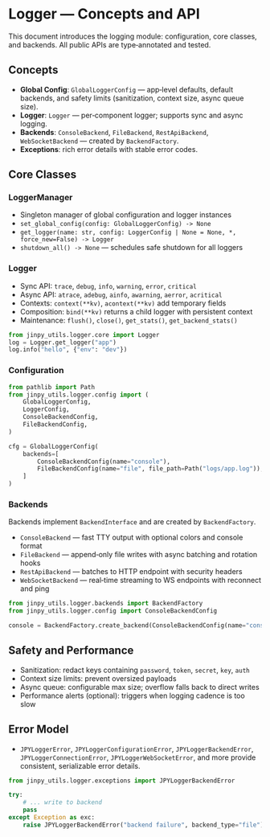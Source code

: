 # Logger — Concepts and API

This document introduces the logging module: configuration, core classes, and
backends. All public APIs are type‑annotated and tested.

## Concepts

- **Global Config**: `GlobalLoggerConfig` — app‑level defaults, default
  backends, and safety limits (sanitization, context size, async queue size).
- **Logger**: `Logger` — per‑component logger; supports sync and async logging.
- **Backends**: `ConsoleBackend`, `FileBackend`, `RestApiBackend`,
  `WebSocketBackend` — created by `BackendFactory`.
- **Exceptions**: rich error details with stable error codes.

## Core Classes

### LoggerManager

- Singleton manager of global configuration and logger instances
- `set_global_config(config: GlobalLoggerConfig) -> None`
- `get_logger(name: str, config: LoggerConfig | None = None, *, force_new=False) -> Logger`
- `shutdown_all() -> None` — schedules safe shutdown for all loggers

### Logger

- Sync API: `trace`, `debug`, `info`, `warning`, `error`, `critical`
- Async API: `atrace`, `adebug`, `ainfo`, `awarning`, `aerror`, `acritical`
- Contexts: `context(**kv)`, `acontext(**kv)` add temporary fields
- Composition: `bind(**kv)` returns a child logger with persistent context
- Maintenance: `flush()`, `close()`, `get_stats()`, `get_backend_stats()`

```python
from jinpy_utils.logger.core import Logger
log = Logger.get_logger("app")
log.info("hello", {"env": "dev"})
```

### Configuration

```python
from pathlib import Path
from jinpy_utils.logger.config import (
    GlobalLoggerConfig,
    LoggerConfig,
    ConsoleBackendConfig,
    FileBackendConfig,
)

cfg = GlobalLoggerConfig(
    backends=[
        ConsoleBackendConfig(name="console"),
        FileBackendConfig(name="file", file_path=Path("logs/app.log")),
    ]
)
```

### Backends

Backends implement `BackendInterface` and are created by `BackendFactory`.

- `ConsoleBackend` — fast TTY output with optional colors and console format
- `FileBackend` — append‑only file writes with async batching and rotation hooks
- `RestApiBackend` — batches to HTTP endpoint with security headers
- `WebSocketBackend` — real‑time streaming to WS endpoints with reconnect and ping

```python
from jinpy_utils.logger.backends import BackendFactory
from jinpy_utils.logger.config import ConsoleBackendConfig

console = BackendFactory.create_backend(ConsoleBackendConfig(name="console"))
```

## Safety and Performance

- Sanitization: redact keys containing `password`, `token`, `secret`, `key`, `auth`
- Context size limits: prevent oversized payloads
- Async queue: configurable max size; overflow falls back to direct writes
- Performance alerts (optional): triggers when logging cadence is too slow

## Error Model

- `JPYLoggerError`, `JPYLoggerConfigurationError`, `JPYLoggerBackendError`,
  `JPYLoggerConnectionError`, `JPYLoggerWebSocketError`, and more provide
  consistent, serializable error details.

```python
from jinpy_utils.logger.exceptions import JPYLoggerBackendError

try:
    # ... write to backend
    pass
except Exception as exc:
    raise JPYLoggerBackendError("backend failure", backend_type="file") from exc
```
